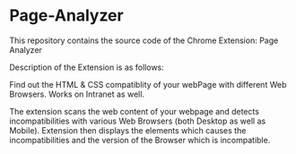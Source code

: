 # Page-Analyzer

This repository contains the source code of the Chrome Extension: Page Analyzer

Description of the Extension is as follows:

Find out the HTML &amp; CSS compatiblity of your webPage with different Web Browsers. 
Works on Intranet as well.

The extension scans the web content of your webpage and detects incompatibilities with various Web Browsers (both Desktop as well as Mobile). Extension then displays the elements which causes the incompatibilities and the version of the Browser which is incompatible.

